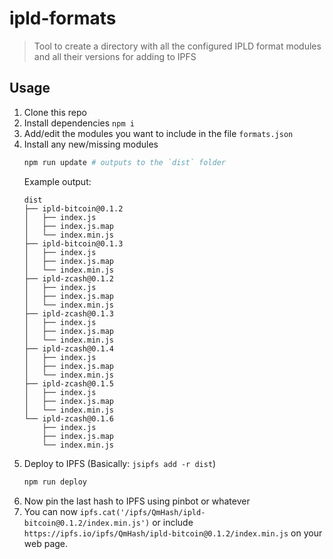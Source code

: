 # ipld-formats

> Tool to create a directory with all the configured IPLD format modules and all their versions for adding to IPFS

## Usage

1. Clone this repo
1. Install dependencies `npm i`
1. Add/edit the modules you want to include in the file `formats.json`
1. Install any new/missing modules
    ```sh
    npm run update # outputs to the `dist` folder
    ```
    Example output:
    ```
    dist
    ├── ipld-bitcoin@0.1.2
    │   ├── index.js
    │   ├── index.js.map
    │   └── index.min.js
    ├── ipld-bitcoin@0.1.3
    │   ├── index.js
    │   ├── index.js.map
    │   └── index.min.js
    ├── ipld-zcash@0.1.2
    │   ├── index.js
    │   ├── index.js.map
    │   └── index.min.js
    ├── ipld-zcash@0.1.3
    │   ├── index.js
    │   ├── index.js.map
    │   └── index.min.js
    ├── ipld-zcash@0.1.4
    │   ├── index.js
    │   ├── index.js.map
    │   └── index.min.js
    ├── ipld-zcash@0.1.5
    │   ├── index.js
    │   ├── index.js.map
    │   └── index.min.js
    └── ipld-zcash@0.1.6
        ├── index.js
        ├── index.js.map
        └── index.min.js
    ```
1. Deploy to IPFS (Basically: `jsipfs add -r dist`)
    ```sh
    npm run deploy
    ```
1. Now pin the last hash to IPFS using pinbot or whatever
1. You can now `ipfs.cat('/ipfs/QmHash/ipld-bitcoin@0.1.2/index.min.js')` or include `https://ipfs.io/ipfs/QmHash/ipld-bitcoin@0.1.2/index.min.js` on your web page.
